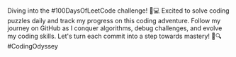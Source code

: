 Diving into the #100DaysOfLeetCode challenge! 🚀💻
Excited to solve coding puzzles daily and track my progress on this coding adventure.
Follow my journey on GitHub as I conquer algorithms, debug challenges, and evolve my coding skills. Let's turn each commit into a step towards mastery! 💼🔍 
#CodingOdyssey 
